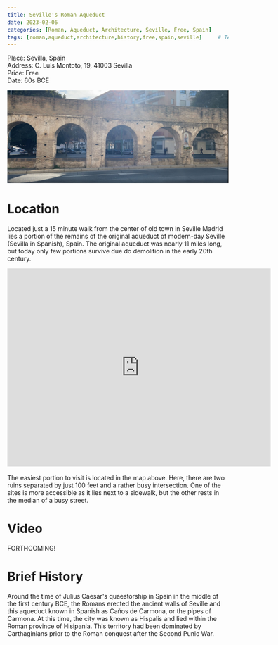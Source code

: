 ```yaml
---
title: Seville's Roman Aqueduct
date: 2023-02-06
categories: [Roman, Aqueduct, Architecture, Seville, Free, Spain]
tags: [roman,aqueduct,architecture,history,free,spain,seville]     # TAG names should always be lowercase
---
```


Place: Sevilla, Spain<br>
Address: C. Luis Montoto, 19, 41003 Sevilla<br>
Price: Free<br>
Date: 60s BCE

![img-description](/assets/img/seville/aqueduct1.JPG)

# Location

Located just a 15 minute walk from the center of old town in Seville Madrid lies a portion of the remains of the original aqueduct of modern-day Seville (Sevilla in Spanish), Spain. The original aqueduct was nearly 11 miles long, but today only few portions survive due do demolition in the early 20th century.

<center>
<iframe src="https://www.google.com/maps/embed?pb=!1m18!1m12!1m3!1d3170.0912503095888!2d-5.983508683580432!3d37.38767424210675!2m3!1f0!2f0!3f0!3m2!1i1024!2i768!4f13.1!3m3!1m2!1s0x0%3A0x2e4752672b2b0ebc!2sAcueducto%20de%20los%20Ca%C3%B1os%20de%20Carmona!5e0!3m2!1sen!2ses!4v1675710698491!5m2!1sen!2ses" width="600" height="450" style="border:0;" allowfullscreen="" loading="lazy" referrerpolicy="no-referrer-when-downgrade"></iframe>
</center>

The easiest portion to visit is located in the map above. Here, there are two ruins separated by just 100 feet and a rather busy intersection. One of the sites is more accessible as it lies next to a sidewalk, but the other rests in the median of a busy street.

# Video

FORTHCOMING!

# Brief History

Around the time of Julius Caesar's quaestorship in Spain in the middle of the first century BCE, the Romans erected the ancient walls of Seville and this aqueduct known in Spanish as Caños de Carmona, or the pipes of Carmona. At this time, the city was known as Hispalis and lied within the Roman province of Hisipania. This territory had been dominated by Carthaginians prior to the Roman conquest after the Second Punic War.
